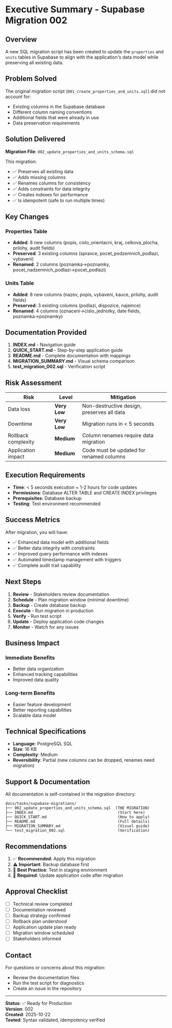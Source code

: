 # Executive Summary - Supabase Migration 002

## Overview

A new SQL migration script has been created to update the `properties` and `units` tables in Supabase to align with the application's data model while preserving all existing data.

## Problem Solved

The original migration script (`001_create_properties_and_units.sql`) did not account for:
- Existing columns in the Supabase database
- Different column naming conventions
- Additional fields that were already in use
- Data preservation requirements

## Solution Delivered

**Migration File**: `002_update_properties_and_units_schema.sql`

This migration:
- ✅ Preserves all existing data
- ✅ Adds missing columns
- ✅ Renames columns for consistency
- ✅ Adds constraints for data integrity
- ✅ Creates indexes for performance
- ✅ Is idempotent (safe to run multiple times)

## Key Changes

### Properties Table
- **Added**: 8 new columns (popis, cislo_orientacni, kraj, celkova_plocha, prilohy, audit fields)
- **Preserved**: 3 existing columns (spravce, pocet_podzemních_podlazi, vybaveni)
- **Renamed**: 2 columns (poznamka→poznamky, pocet_nadzemních_podlazi→pocet_podlazi)

### Units Table
- **Added**: 8 new columns (nazev, popis, vybaveni, kauce, prilohy, audit fields)
- **Preserved**: 3 existing columns (podlazi, dispozice, najemce)
- **Renamed**: 4 columns (oznaceni→cislo_jednotky, date fields, poznamka→poznamky)

## Documentation Provided

1. **INDEX.md** - Navigation guide
2. **QUICK_START.md** - Step-by-step application guide
3. **README.md** - Complete documentation with mappings
4. **MIGRATION_SUMMARY.md** - Visual schema comparison
5. **test_migration_002.sql** - Verification script

## Risk Assessment

| Risk | Level | Mitigation |
|------|-------|------------|
| Data loss | **Very Low** | Non-destructive design, preserves all data |
| Downtime | **Very Low** | Migration runs in < 5 seconds |
| Rollback complexity | **Medium** | Column renames require data migration |
| Application impact | **Medium** | Code must be updated for renamed columns |

## Execution Requirements

- **Time**: < 5 seconds execution + 1-2 hours for code updates
- **Permissions**: Database ALTER TABLE and CREATE INDEX privileges
- **Prerequisites**: Database backup
- **Testing**: Test environment recommended

## Success Metrics

After migration, you will have:
- ✅ Enhanced data model with additional fields
- ✅ Better data integrity with constraints
- ✅ Improved query performance with indexes
- ✅ Automated timestamp management with triggers
- ✅ Complete audit trail capability

## Next Steps

1. **Review** - Stakeholders review documentation
2. **Schedule** - Plan migration window (minimal downtime)
3. **Backup** - Create database backup
4. **Execute** - Run migration in production
5. **Verify** - Run test script
6. **Update** - Deploy application code changes
7. **Monitor** - Watch for any issues

## Business Impact

### Immediate Benefits
- Better data organization
- Enhanced tracking capabilities
- Improved data quality

### Long-term Benefits
- Easier feature development
- Better reporting capabilities
- Scalable data model

## Technical Specifications

- **Language**: PostgreSQL SQL
- **Size**: 16 KB
- **Complexity**: Medium
- **Reversibility**: Partial (new columns can be dropped, renames need migration)

## Support & Documentation

All documentation is self-contained in the migration directory:
```
docs/tasks/supabase-migrations/
├── 002_update_properties_and_units_schema.sql  (THE MIGRATION)
├── INDEX.md                                     (Start here)
├── QUICK_START.md                               (How to apply)
├── README.md                                    (Full details)
├── MIGRATION_SUMMARY.md                         (Visual guide)
└── test_migration_002.sql                       (Verification)
```

## Recommendations

1. ✅ **Recommended**: Apply this migration
2. ⚠️ **Important**: Backup database first
3. 🎯 **Best Practice**: Test in staging environment
4. 📝 **Required**: Update application code after migration

## Approval Checklist

- [ ] Technical review completed
- [ ] Documentation reviewed
- [ ] Backup strategy confirmed
- [ ] Rollback plan understood
- [ ] Application update plan ready
- [ ] Migration window scheduled
- [ ] Stakeholders informed

## Contact

For questions or concerns about this migration:
- Review the documentation files
- Run the test script for diagnostics
- Create an issue in the repository

---

**Status**: ✅ Ready for Production  
**Version**: 002  
**Created**: 2025-10-22  
**Tested**: Syntax validated, idempotency verified  
